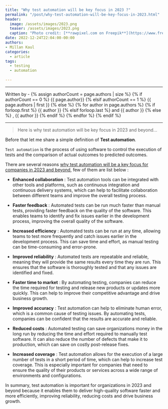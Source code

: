 ```yaml
---
title: "Why test automation will be key focus in 2023 ?"
permalink: "/post/why-test-automation-will-be-key-focus-in-2023.html"
header:
  image: /assets/images/2023.png
  teaser: /assets/images/2023.png
  caption: "Photo credit: [**rawpixel.com on Freepik**](https://www.freepik.com/free-vector/ai-technology-brain-background-vector-digital-transformation-concept_16396129.htm#query=ai%20technolog%20brain%20background%20digital&position=5&from_view=search&track=ais)"
date: 2022-12-24T22:04:00-00:00
authors:
- Millan Kaul
categories:
  - article
tags:
  - testing
  - automation
  
---
```


<hr>
<p>
 Written by -
{% assign authorCount = page.authors | size %}
{% if authorCount == 0 %}
   {{ page.author}}
{% elsif authorCount == 1 %}
    {{ page.authors | first }}         
{% else %}
    {% for author in page.authors %}
        {% if forloop.first %}
            {{ author }}
        {% elsif forloop.last %}
            and {{ author }}
        {% else %}
            , {{ author }}
        {% endif %}
    {% endfor %}
{% endif %}
</p>

<hr>

>  Here is why test automation will be key focus in 2023 and beyond...


Before that let me share a simple definition of **Test automation**.

`Test automation` is the process of using software to control the execution of tests and the comparison of actual outcomes to predicted outcomes. 

There are several reasons <ins>why test automation will be a key focus for companies in 2023 and beyond</ins>, few of them are list below :
  
  
- **Enhanced collaboration** : Test automation tools can be integrated with other tools and platforms, such as continuous integration and continuous delivery systems, which can help to facilitate collaboration between different teams and improve the overall testing process.


- **Faster feedback** : Automated tests can be run much faster than manual tests, providing faster feedback on the quality of the software. This enables teams to identify and fix issues earlier in the development process, improving the overall quality of the software.


- **Increased efficiency** : Automated tests can be run at any time, allowing teams to test more frequently and catch issues earlier in the development process. This can save time and effort, as manual testing can be time-consuming and error-prone.

 
- **Improved reliability** : Automated tests are repeatable and reliable, meaning they will provide the same results every time they are run. This ensures that the software is thoroughly tested and that any issues are identified and fixed.
  

- **Faster time to market** : By automating testing, companies can reduce the time required for testing and release new products or updates more quickly. This can help to improve their competitive advantage and drive business growth.

  
- **Improved accuracy** : Test automation can help to eliminate human error, which is a common cause of testing issues. By automating tests, companies can be confident that the results are accurate and reliable.
  
  
- **Reduced costs** : Automated testing can save organizations money in the long run by reducing the time and effort required to manually test software. It can also reduce the number of defects that make it to production, which can save on costly post-release fixes.
  

- **Increased coverage** : Test automation allows for the execution of a large number of tests in a short period of time, which can help to increase test coverage. This is especially important for companies that need to ensure the quality of their products or services across a wide range of environments and configurations.



In summary, test automation is important for organizations in 2023 and beyond because it enables them to deliver high-quality software faster and more efficiently, improving reliability, reducing costs and drive business growth.

  
